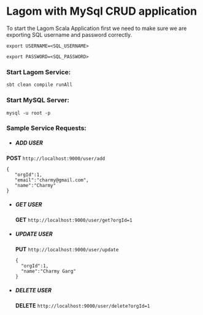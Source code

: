  # Lagom with MySql CRUD application
 
 To start the Lagom Scala Application first we need to make sure we are exporting SQL username and password correctly.
 
 `export USERNAME=<SQL_USERNAME>`

 `export PASSWORD=<SQL_PASSWORD>`
 
 ### Start Lagom Service:
 `sbt clean compile runAll`
 
 ### Start MySQL Server:
 `mysql -u root -p`
 
 ### Sample Service Requests:
 * ##### ADD USER  
 **POST** `http://localhost:9000/user/add`
 
 ````
 {
   	"orgId":1,
   	"email":"charmy@gmail.com",
   	"name":"Charmy"
 }
 ````
 
* ##### GET USER  
  **GET** `http://localhost:9000/user/get?orgId=1`
  
  
* ##### UPDATE USER  
  **PUT** `http://localhost:9000/user/update`
  
  ````
  {
  	"orgId":1,
  	"name":"Charmy Garg"
  }
  ````
* ##### DELETE USER  
  **DELETE** `http://localhost:9000/user/delete?orgId=1`
  
